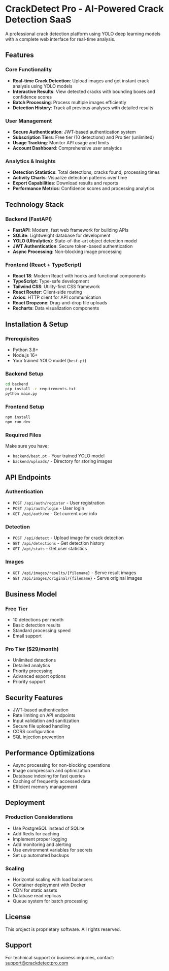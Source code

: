 # CrackDetect Pro - AI-Powered Crack Detection SaaS

A professional crack detection platform using YOLO deep learning models with a complete web interface for real-time analysis.

## Features

### Core Functionality
- **Real-time Crack Detection**: Upload images and get instant crack analysis using YOLO models
- **Interactive Results**: View detected cracks with bounding boxes and confidence scores
- **Batch Processing**: Process multiple images efficiently
- **Detection History**: Track all previous analyses with detailed results

### User Management
- **Secure Authentication**: JWT-based authentication system
- **Subscription Tiers**: Free tier (10 detections) and Pro tier (unlimited)
- **Usage Tracking**: Monitor API usage and limits
- **Account Dashboard**: Comprehensive user analytics

### Analytics & Insights
- **Detection Statistics**: Total detections, cracks found, processing times
- **Activity Charts**: Visualize detection patterns over time
- **Export Capabilities**: Download results and reports
- **Performance Metrics**: Confidence scores and processing analytics

## Technology Stack

### Backend (FastAPI)
- **FastAPI**: Modern, fast web framework for building APIs
- **SQLite**: Lightweight database for development
- **YOLO (Ultralytics)**: State-of-the-art object detection model
- **JWT Authentication**: Secure token-based authentication
- **Async Processing**: Non-blocking image processing

### Frontend (React + TypeScript)
- **React 18**: Modern React with hooks and functional components
- **TypeScript**: Type-safe development
- **Tailwind CSS**: Utility-first CSS framework
- **React Router**: Client-side routing
- **Axios**: HTTP client for API communication
- **React Dropzone**: Drag-and-drop file uploads
- **Recharts**: Data visualization components

## Installation & Setup

### Prerequisites
- Python 3.8+
- Node.js 16+
- Your trained YOLO model (`best.pt`)

### Backend Setup
```bash
cd backend
pip install -r requirements.txt
python main.py
```

### Frontend Setup
```bash
npm install
npm run dev
```

### Required Files
Make sure you have:
- `backend/best.pt` - Your trained YOLO model
- `backend/uploads/` - Directory for storing images

## API Endpoints

### Authentication
- `POST /api/auth/register` - User registration
- `POST /api/auth/login` - User login
- `GET /api/auth/me` - Get current user info

### Detection
- `POST /api/detect` - Upload image for crack detection
- `GET /api/detections` - Get detection history
- `GET /api/stats` - Get user statistics

### Images
- `GET /api/images/results/{filename}` - Serve result images
- `GET /api/images/original/{filename}` - Serve original images

## Business Model

### Free Tier
- 10 detections per month
- Basic detection results
- Standard processing speed
- Email support

### Pro Tier ($29/month)
- Unlimited detections
- Detailed analytics
- Priority processing
- Advanced export options
- Priority support

## Security Features

- JWT-based authentication
- Rate limiting on API endpoints
- Input validation and sanitization
- Secure file upload handling
- CORS configuration
- SQL injection prevention

## Performance Optimizations

- Async processing for non-blocking operations
- Image compression and optimization
- Database indexing for fast queries
- Caching of frequently accessed data
- Efficient memory management

## Deployment

### Production Considerations
- Use PostgreSQL instead of SQLite
- Add Redis for caching
- Implement proper logging
- Add monitoring and alerting
- Use environment variables for secrets
- Set up automated backups

### Scaling
- Horizontal scaling with load balancers
- Container deployment with Docker
- CDN for static assets
- Database read replicas
- Queue system for batch processing

## License

This project is proprietary software. All rights reserved.

## Support

For technical support or business inquiries, contact: support@crackdetectpro.com
